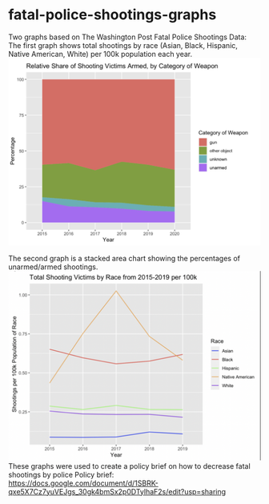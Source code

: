 # fatal-police-shootings-graphs
Two graphs based on The Washington Post Fatal Police Shootings Data:
The first graph shows total shootings by race (Asian, Black, Hispanic, Native American, White) per 100k population each year.
![graph1](images/figure1_armed_shooting.png)

The second graph is a stacked area chart showing the percentages of unarmed/armed shootings. 
![graph2](images/figure2_by_race.png)
These graphs were used to create a policy brief on how to decrease fatal shootings by police Policy brief: https://docs.google.com/document/d/1SBRK-qxe5X7Cz7yuVEJgs_30gk4bmSx2p0DTylhaF2s/edit?usp=sharing

